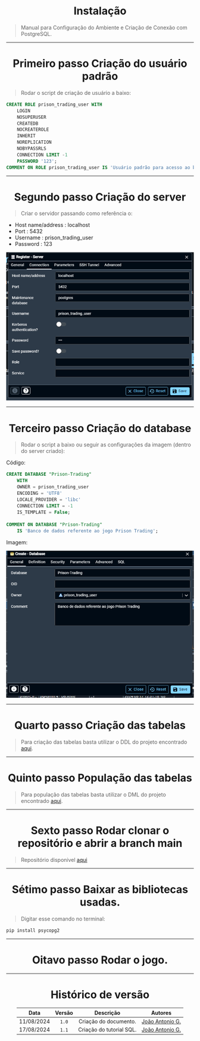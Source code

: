 <center>

# Instalação

</center>

> Manual para Configuração do Ambiente e Criação de Conexão com PostgreSQL.

---
<center>

# Primeiro passo Criação do usuário padrão

</center>

> Rodar o script de criação de usuário a baixo:

````sql
CREATE ROLE prison_trading_user WITH
	LOGIN
	NOSUPERUSER
	CREATEDB
	NOCREATEROLE
	INHERIT
	NOREPLICATION
	NOBYPASSRLS
	CONNECTION LIMIT -1
	PASSWORD '123';
COMMENT ON ROLE prison_trading_user IS 'Usuário padrão para acesso ao banco de dados do jogo prison trading';
````

---
<center>

# Segundo passo Criação do server

</center>

> Criar o servidor passando como referência o:

* Host name/address : localhost
* Port : 5432
* Username : prison_trading_user
* Password : 123

<div align="center">
<div align="center"><img src= "https://raw.githubusercontent.com/SBD1/2024.1-Prison-Trading/Pages/docs/assets/p2.png?raw=true"/></div>
</div>

---
<center>

# Terceiro passo Criação do database

</center>

> Rodar o script a baixo ou seguir as configurações da imagem (dentro do server criado):

Código:

````sql
CREATE DATABASE "Prison-Trading"
    WITH
    OWNER = prison_trading_user
    ENCODING = 'UTF8'
    LOCALE_PROVIDER = 'libc'
    CONNECTION LIMIT = -1
    IS_TEMPLATE = False;

COMMENT ON DATABASE "Prison-Trading"
    IS 'Banco de dados referente ao jogo Prison Trading';
````
Imagem:

<div align="center">
<div align="center"><img src= "https://raw.githubusercontent.com/SBD1/2024.1-Prison-Trading/Pages/docs/assets/p3.png?raw=true"/></div>
</div>

---
<center>

# Quarto passo Criação das tabelas

</center>

> Para criação das tabelas basta utilizar o DDL do projeto encontrado [aqui](https://github.com/SBD1/2024.1-Prison-Trading/blob/main/src/DDL.sql).

---
<center>

# Quinto passo População das tabelas

</center>

> Para população das tabelas basta utilizar o DML do projeto encontrado [aqui](https://github.com/SBD1/2024.1-Prison-Trading/blob/main/src/DML.sql).

---
<center>

# Sexto passo Rodar clonar o repositório e abrir a branch main

</center>

> Repositório disponivel [aqui](https://github.com/SBD1/2024.1-Prison-Trading)

---
<center>

# Sétimo passo Baixar as bibliotecas usadas.

</center>

> Digitar esse comando no terminal:

````python
pip install psycopg2
````

---
<center>

# Oitavo passo Rodar o jogo.

</center>

---

<center>

# Histórico de versão

</center>

<div style="margin: 0 auto; width: fit-content;">

|    Data    | Versão |        Descrição         | Autores                                          |
|:----------:|:------:|:------------------------:|--------------------------------------------------|
| 11/08/2024 | `1.0`  |  Criação do documento.   | [João Antonio G.](https://github.com/joaoseisei) |
| 17/08/2024 | `1.1`  | Criação do tutorial SQL. | [João Antonio G.](https://github.com/joaoseisei)                                                 |

</div>
